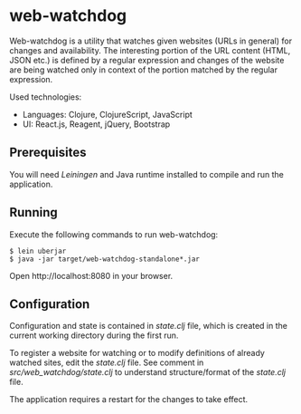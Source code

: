 # web-watchdog

Web-watchdog is a utility that watches given websites (URLs in general) for
changes and availability. The interesting portion of the URL content (HTML,
JSON etc.) is defined by a regular expression and changes of the website are
being watched only in context of the portion matched by the regular expression.

Used technologies:

* Languages: Clojure, ClojureScript, JavaScript
* UI: React.js, Reagent, jQuery, Bootstrap

## Prerequisites

You will need *Leiningen* and Java runtime installed to compile and run
the application.


## Running

Execute the following commands to run web-watchdog:

    $ lein uberjar
    $ java -jar target/web-watchdog-standalone*.jar

Open http://localhost:8080 in your browser.

## Configuration

Configuration and state is contained in *state.clj* file, which is created in the current working directory during the first run.

To register a website for watching or to modify definitions of already watched sites, edit the *state.clj* file. See comment in *src/web_watchdog/state.clj* to understand structure/format of the *state.clj* file.

The application requires a restart for the changes to take effect.
